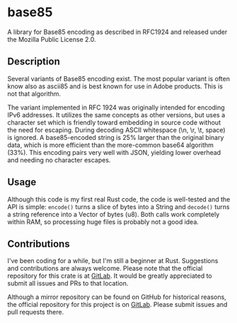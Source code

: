 # base85

A library for Base85 encoding as described in RFC1924 and released under the Mozilla Public License 2.0.

## Description

Several variants of Base85 encoding exist. The most popular variant is often know also as ascii85 and is best known for use in Adobe products. This is not that algorithm.

The variant implemented in RFC 1924 was originally intended for encoding IPv6 addresses. It utilizes the same concepts as other versions, but uses a character set which is friendly toward embedding in source code without the need for escaping. During decoding ASCII whitespace (\n, \r, \t, space) is ignored. A base85-encoded string is 25% larger than the original binary data, which is more efficient than the more-common base64 algorithm (33%). This encoding pairs very well with JSON, yielding lower overhead and needing no character escapes.

## Usage

Although this code is my first real Rust code, the code is well-tested and the API is simple: `encode()` turns a slice of bytes into a String and `decode()` turns a string reference into a Vector of bytes (u8). Both calls work completely within RAM, so processing huge files is probably not a good idea.

## Contributions

I've been coding for a while, but I'm still a beginner at Rust. Suggestions and contributions are always welcome. Please note that the official repository for this crate is at [GitLab](https://gitlab.com/darkwyrm/base85). It would be greatly appreciated to submit all issues and PRs to that location.

Although a mirror repository can be found on GitHub for historical reasons, the official repository for this project is on [GitLab](https://gitlab.com/darkwyrm/base85). Please submit issues and pull requests there.

